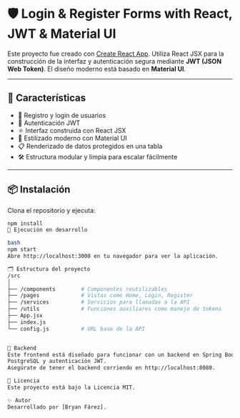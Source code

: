 # 🛡️ Login & Register Forms with React, JWT & Material UI

Este proyecto fue creado con [Create React App](https://github.com/facebook/create-react-app). Utiliza React JSX para la construcción de la interfaz y autenticación segura mediante **JWT (JSON Web Token)**. El diseño moderno está basado en **Material UI**.

---

## 🚀 Características

- 🧾 Registro y login de usuarios
- 🔐 Autenticación JWT
- ⚛️ Interfaz construida con React JSX
- 🎨 Estilizado moderno con Material UI
- 📋 Renderizado de datos protegidos en una tabla
- 🛠️ Estructura modular y limpia para escalar fácilmente

---

## 📦 Instalación

Clona el repositorio y ejecuta:

```bash
npm install
🧪 Ejecución en desarrollo

bash
npm start
Abre http://localhost:3000 en tu navegador para ver la aplicación.

🗂️ Estructura del proyecto
/src
│
├── /components        # Componentes reutilizables
├── /pages             # Vistas como Home, Login, Register
├── /services          # Servicios para llamadas a la API
├── /utils             # Funciones auxiliares como manejo de tokens
├── App.jsx
├── index.js
└── config.js          # URL base de la API


🔧 Backend
Este frontend está diseñado para funcionar con un backend en Spring Boot usando 
PostgreSQL y autenticación JWT. 
Asegúrate de tener el backend corriendo en http://localhost:8080.

📄 Licencia
Este proyecto está bajo la Licencia MIT.

✨ Autor
Desarrollado por [Bryan Fárez].